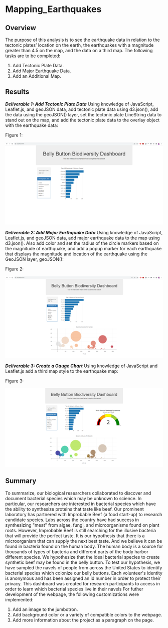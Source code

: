 # Mapping_Earthquakes

## Overview

The purpose of this analysis is to see the earthquake data in relation to the tectonic plates’ location on the earth, the earthquakes with a magnitude greater than 4.5 on the map, and the data on a third map. The following tasks are to be completed: 

1. Add Tectonic Plate Data.
2. Add Major Earthquake Data.
3. Add an Additional Map.

## Results

***Deliverable 1: Add Tectonic Plate Data***
Using knowledge of JavaScript, Leaflet.js, and geoJSON data, add tectonic plate data using d3.json(), add the data using the geoJSON() layer, set the tectonic plate LineString data to stand out on the map, and add the tectonic plate data to the overlay object with the earthquake data:

Figure 1:

![Webpage](https://raw.githubusercontent.com/krismbah/Plotly/main/D1.png)


***Deliverable 2: Add Major Earthquake Data***
Using knowledge of JavaScript, Leaflet.js, and geoJSON data, add major earthquake data to the map using d3.json(). Also add color and set the radius of the circle markers based on the magnitude of earthquake, and add a popup marker for each earthquake that displays the magnitude and location of the earthquake using the GeoJSON layer, geoJSON():

Figure 2:

![Webpage](https://raw.githubusercontent.com/krismbah/Plotly/main/D2.png)


***Deliverable 3: Create a Gauge Chart***
Using knowledge of JavaScript and Leaflet.js add a third map style to the earthquake map:

Figure 3:

![Webpage](https://raw.githubusercontent.com/krismbah/Plotly/main/D3.png)



## Summary

To summarize, our biological researchers collaborated to discover and document bacterial species which may be unknown to science. In particular, our researchers are interested in bacterial species which have the ability to synthesize proteins that taste like beef. Our prominent laboratory has partnered with Improbable Beef (a food start-up) to research candidate species. Labs across the country have had success in synthesizing "meat" from algae, fungi, and microorganisms found on plant roots. However, Improbable Beef is still searching for the illusive bacteria that will provide the perfect taste. It is our hypothesis that there is a microorganism that can supply the next best taste. And we believe it can be found in bacteria found on the human body. The human body is a source for thousands of types of bacteria and different parts of the body harbor different species. We hypothesize that the ideal bacterial species to create synthetic beef may be found in the belly button. To test our hypothesis, we have sampled the navels of people from across the United States to identify bacterial species which colonize our belly buttons. Each volunteer's identity is anonymous and has been assigned an id number in order to protect their privacy. This dashboard was created for research participants to access in order to learn which bacterial species live in their navels For futher development of the webpage, the following customizations were implemented:

1. Add an image to the jumbotron.
2. Add background color or a variety of compatible colors to the webpage.
3. Add more information about the project as a paragraph on the page.
